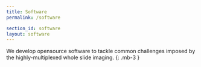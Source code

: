 ```yaml
---
title: Software
permalink: /software

section_id: software
layout: software
---
```


We develop opensource software to tackle common challenges imposed by the highly-multiplexed whole slide imaging.
{: .mb-3 }